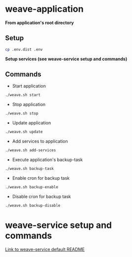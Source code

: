 # weave-application

**From application's root directory**

## Setup

```bash
cp .env.dist .env
```

**Setup services (see weave-service setup and commands)**

## Commands

- Start application
```bash
./weave.sh start
```

- Stop application
```bash
./weave.sh stop
```

- Update application
```bash
./weave.sh update
```

- Add services to application
```bash
./weave.sh add-services
```

- Execute application's backup-task
```bash
./weave.sh backup-task
```

- Enable cron for backup task
```bash
./weave.sh backup-enable
```

- Disable cron for backup task
```bash
./weave.sh backup-disable
```


# weave-service setup and commands
[Link to weave-service default README](../default-service/README.md)